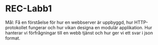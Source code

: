 # REC-Labb1
Mål: Få en förståelse för hur en webbserver är uppbyggd, hur HTTP-protokollet fungerar och hur vikan designa en modulär applikation. Hur hanterar vi förfrågningar till en webb tjänst och hur ger vi ett svar i json format.
